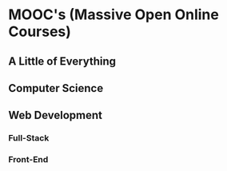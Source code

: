 # MOOC's (Massive Open Online Courses)

## A Little of Everything

## Computer Science

## Web Development

### Full-Stack

### Front-End